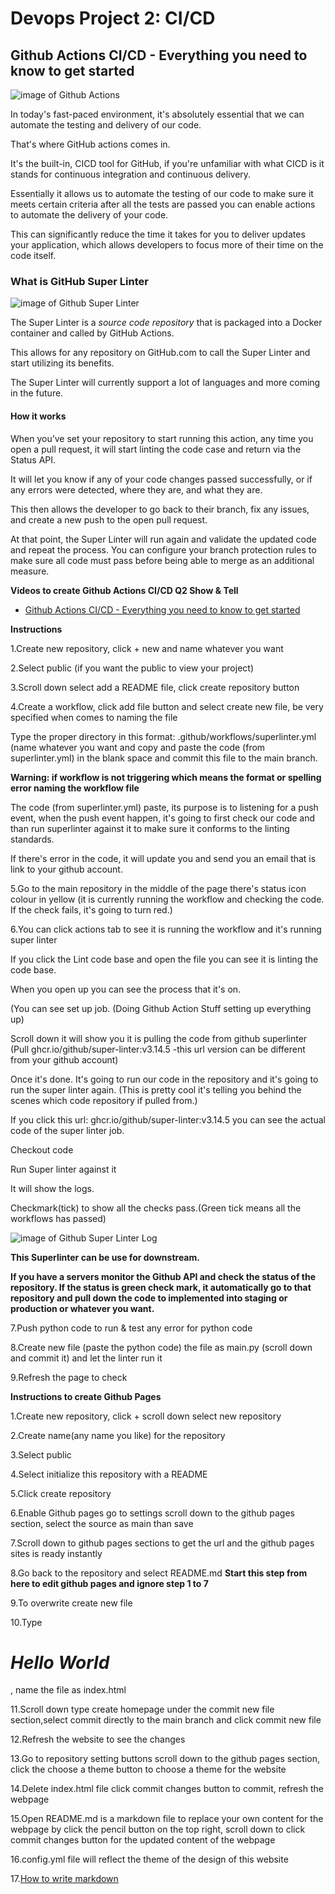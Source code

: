 # Devops Project 2: CI/CD


## Github Actions CI/CD - Everything you need to know to get started



![image of Github Actions](https://avatars.githubusercontent.com/u/44036562?s=200&v=4)



In today's fast-paced environment, it's absolutely essential that we can automate the testing and delivery of our code.

That's where GitHub actions comes in.

It's the built-in, CICD tool for GitHub, if you're unfamiliar with what CICD is it stands for continuous integration and continuous delivery.

Essentially it allows us to automate the testing of our code to make sure it meets certain criteria after all the tests are passed you can enable actions to automate the delivery of your code.

This can significantly reduce the time it takes for you to deliver updates your application, which allows developers to focus more of their time on the code itself.



### What is GitHub Super Linter



![image of Github Super Linter](https://github.blog/wp-content/uploads/2020/06/github-super-linter-white.png?w=1200)



The Super Linter is a *source code repository* that is packaged into a Docker container and called by GitHub Actions.

This allows for any repository on GitHub.com to call the Super Linter and start utilizing its benefits.

The Super Linter will currently support a lot of languages and more coming in the future.



#### How it works



When you’ve set your repository to start running this action, any time you open a pull request, it will start linting the code case and return via the Status API.

It will let you know if any of your code changes passed successfully, or if any errors were detected, where they are, and what they are.

This then allows the developer to go back to their branch, fix any issues, and create a new push to the open pull request.

At that point, the Super Linter will run again and validate the updated code and repeat the process. You can configure your branch protection rules to make sure all code must pass before being able to merge as an additional measure.



**Videos to create Github Actions CI/CD Q2 Show & Tell**

- [Github Actions CI/CD - Everything you need to know to get started](https://www.youtube.com/watch?v=mFFXuXjVgkU)

**Instructions**

  1.Create new repository, click + new and name whatever you want
  
  2.Select public (if you want the public to view your project)
  
  3.Scroll down select add a README file, click create repository button
  
  4.Create a workflow, click add file button and select create new file, be very specified when comes to naming the file
  
  Type the proper directory in this format: .github/workflows/superlinter.yml (name whatever you want and copy and paste the code (from superlinter.yml) in the blank space and commit this file to the main branch.
  
  **Warning: if workflow is not triggering which means the format or spelling error naming the workflow file**
  
  The code (from superlinter.yml) paste, its purpose is to listening for a push event, when the push event happen, it's going to first check our code and than run superlinter against it to make sure it conforms to the linting standards.
  
  If there's error in the code, it will update you and send you an email that is link to your github account.
  
  
  5.Go to the main repository in the middle of the page there's status icon colour in yellow (it is currently running the workflow and checking the code. If the check fails, it's going to turn red.)
  
  6.You can click actions tab to see it is running the workflow and it's running super linter
  
  If you click the Lint code base and open the file you can see it is linting the code base.
  
  When you open up you can see the process that it's on.
  
  (You can see set up job. (Doing Github Action Stuff setting up everything up)
  
  Scroll down it will show you it is pulling the code from github superlinter (Pull ghcr.io/github/super-linter:v3.14.5 -this url version can be different from your github account)
  
  Once it's done. It's going to run our code in the repository and it's going to run the super linter again. (This is pretty cool it's telling you behind the scenes which code repository if pulled from.)
  
  If you click this url: ghcr.io/github/super-linter:v3.14.5 you can see the actual code of the super linter job.
  
  Checkout code
  
  Run Super linter against it
  
  It will show the logs.
  
  Checkmark(tick) to show all the checks pass.(Green tick means all the workflows has passed)
  
  ![image of Github Super Linter Log](https://user-images.githubusercontent.com/17579601/87601404-45751200-c6b2-11ea-9d5b-03014e2ce4a6.jpg)
  
  **This Superlinter can be use for downstream.**
  
  **If you have a servers monitor the Github API and check the status of the repository. If the status is green check mark, it automatically go to that repository and pull down the code to implemented into staging or production or whatever you want.**
  
  7.Push python code to run & test any error for python code
  
  8.Create new file (paste the python code) the file as main.py (scroll down and commit it) and let the linter run it
  
  9.Refresh the page to check
  
  
  **Instructions to create Github Pages**
    
    
   1.Create new repository, click + scroll down select new repository
    
   2.Create name(any name you like) for the repository
    
   3.Select public
    
   4.Select initialize this repository with a README
    
   5.Click create repository
    
   6.Enable Github pages go to settings scroll down to the github pages section, select the source as main than save
    
   7.Scroll down to github pages sections to get the url and the github pages sites is ready instantly
    
   8.Go back to the repository and select README.md **Start this step from here to edit github pages and ignore step 1 to 7**
    
   9.To overwrite create new file
    
   10.Type *<h1>Hello World</h1>*, name the file as index.html
    
   11.Scroll down type create homepage under the commit new file section,select commit directly to the main branch and click commit new file 
   
   12.Refresh the website to see the changes
    
   13.Go to repository setting buttons scroll down to the github pages section, click the choose a theme button to choose a theme for the website
    
   14.Delete index.html file click commit changes button to commit, refresh the webpage 
    
   15.Open README.md is a markdown file to replace your own content for the webpage by click the pencil button on the top right, scroll down to click commit changes button for the updated content of the webpage
   
   16.config.yml file will reflect the theme of the design of this website
    
   17.[How to write markdown](https://guides.github.com/features/mastering-markdown/)
